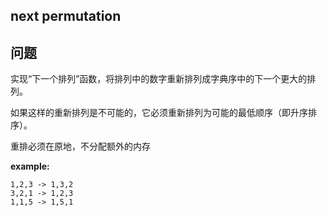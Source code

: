 ## next permutation
## 问题
实现“下一个排列”函数，将排列中的数字重新排列成字典序中的下一个更大的排列。

如果这样的重新排列是不可能的，它必须重新排列为可能的最低顺序（即升序排序）。

重排必须在原地，不分配额外的内存

**example:**
```
1,2,3 -> 1,3,2
3,2,1 -> 1,2,3
1,1,5 -> 1,5,1
```